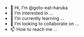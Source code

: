 - 👋 Hi, I’m @goto-eat-haruka
- 👀 I’m interested in ...
- 🌱 I’m currently learning ...
- 💞️ I’m looking to collaborate on ...
- 📫 How to reach me ...

<!---
goto-eat-haruka/goto-eat-haruka is a ✨ special ✨ repository because its `README.md` (this file) appears on your GitHub profile.
You can click the Preview link to take a look at your changes.
--->
